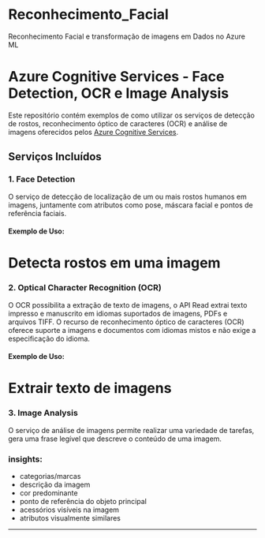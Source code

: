 # Reconhecimento_Facial
Reconhecimento Facial e transformação de imagens em Dados no Azure ML


# Azure Cognitive Services - Face Detection, OCR e Image Analysis

Este repositório contém exemplos de como utilizar os serviços de detecção de rostos, reconhecimento óptico de caracteres (OCR) 
e análise de imagens oferecidos pelos [Azure Cognitive Services](https://azure.microsoft.com/en-us/services/cognitive-services/).

## Serviços Incluídos

### 1. Face Detection

O serviço de detecção de localização de um ou mais rostos humanos em imagens, juntamente com atributos como pose, 
máscara facial e pontos de referência faciais.


#### Exemplo de Uso:

# Detecta rostos em uma imagem


### 2. Optical Character Recognition (OCR)

O OCR possibilita a extração de texto de imagens, o API Read extrai texto impresso e manuscrito em idiomas suportados de imagens, PDFs e arquivos TIFF. 
O recurso de reconhecimento óptico de caracteres (OCR) oferece suporte a imagens e documentos com idiomas mistos e não exige a especificação do idioma.

#### Exemplo de Uso:

# Extrair texto de imagens

### 3. Image Analysis

O serviço de análise de imagens permite realizar uma variedade de tarefas, gera uma frase legível que descreve o conteúdo de uma imagem.


### insights:

- categorias/marcas
- descrição da imagem
- cor predominante
- ponto de referência do objeto principal
- acessórios visíveis na imagem
- atributos visualmente similares
---
